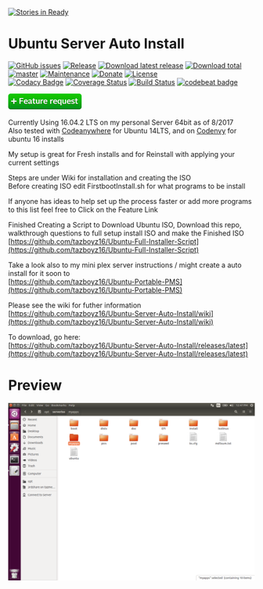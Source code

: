 [![Stories in Ready](https://badge.waffle.io/tazboyz16/Ubuntu-Server-Auto-Install.png?label=ready&title=Ready)](https://waffle.io/tazboyz16/Ubuntu-Server-Auto-Install?utm_source=badge)
# Ubuntu Server Auto Install 
    
[![GitHub issues](https://img.shields.io/github/issues/tazboyz16/Ubuntu-Server-Auto-Install.svg?style=flat)](https://github.com/tazboyz16/Ubuntu-Server-Auto-Install/issues)
[![Release](https://img.shields.io/github/release/tazboyz16/Ubuntu-Server-Auto-Install.svg?style=flat)](https://github.com/tazboyz16/Ubuntu-Server-Auto-Install/releases/latest)
[![Download latest release](https://img.shields.io/github/downloads/tazboyz16/Ubuntu-Server-Auto-Install/latest/total.svg)](https://github.com/tazboyz16/Ubuntu-Server-Auto-Install/releases/latest)
[![Download total](https://img.shields.io/github/downloads/tazboyz16/Ubuntu-Server-Auto-Install/total.svg)](https://github.com/tazboyz16/Ubuntu-Server-Auto-Install/releases)
[![master](https://img.shields.io/badge/Master-stable-green.svg?maxAge=2592000)]()
[![Maintenance](https://img.shields.io/maintenance/yes/2017.svg)]()
[![Donate](https://img.shields.io/badge/Donate-PayPal-green.svg)](https://www.paypal.com/cgi-bin/webscr?cmd=_donations&business=8A3H889FURE56&lc=US&item_name=Ubuntu%20Auto%20Install&currency_code=USD&bn=PP%2dDonationsBF%3abtn_donateCC_LG%2egif%3aNonHosted)
[![License](https://img.shields.io/badge/License-GNU%20GPL%20v3-blue.svg?style=flat)](http://www.gnu.org/licenses/gpl.html)     
[![Codacy Badge](https://api.codacy.com/project/badge/Grade/c396aaee00d54efda805b5cc145bd824)](https://www.codacy.com/app/tazboyz_16/Ubuntu-Server-Auto-Install?utm_source=github.com&amp;utm_medium=referral&amp;utm_content=tazboyz16/Ubuntu-Server-Auto-Install&amp;utm_campaign=Badge_Grade)
[![Coverage Status](https://coveralls.io/repos/github/tazboyz16/Ubuntu-Server-Auto-Install/badge.svg?branch=master)](https://coveralls.io/github/tazboyz16/Ubuntu-Server-Auto-Install?branch=master)
[![Build Status](https://travis-ci.org/tazboyz16/Ubuntu-Server-Auto-Install.svg?branch=master)](https://travis-ci.org/tazboyz16/Ubuntu-Server-Auto-Install)
[![codebeat badge](https://codebeat.co/badges/2fcb06b2-a034-4f1f-a639-48887f0c47c3)](https://codebeat.co/projects/github-com-tazboyz16-ubuntu-server-auto-install-master)
     
[![Feature Requests](https://github.com/tazboyz16/tazboyz16.github.io/raw/master/mFO0OuX.png)](http://feathub.com/tazboyz16/Ubuntu-Server-Auto-Install)

Currently Using 16.04.2 LTS on my personal Server 64bit as of 8/2017  
Also tested with [Codeanywhere](https://codeanywhere.com) for Ubuntu 14LTS, and on [Codenvy](https://codenvy.io) for ubuntu 16 installs        

My setup is great for Fresh installs and for Reinstall with applying your current settings   
   
Steps are under Wiki for installation and creating the ISO   
Before creating ISO edit FirstbootInstall.sh for what programs to be install   

If anyone has ideas to help set up the process faster or add more programs to this list feel free to Click on the Feature Link  
   
Finished Creating a Script to Download Ubuntu ISO, Download this repo, walkthrough questions to full setup install ISO and make the Finished ISO    
[https://github.com/tazboyz16/Ubuntu-Full-Installer-Script](https://github.com/tazboyz16/Ubuntu-Full-Installer-Script)
   
Take a look also to my mini plex server instructions / might create a auto install for it soon to   
[https://github.com/tazboyz16/Ubuntu-Portable-PMS](https://github.com/tazboyz16/Ubuntu-Portable-PMS)   
  
Please see the wiki for futher information   
[https://github.com/tazboyz16/Ubuntu-Server-Auto-Install/wiki](https://github.com/tazboyz16/Ubuntu-Server-Auto-Install/wiki)
   
To download, go here:   
[https://github.com/tazboyz16/Ubuntu-Server-Auto-Install/releases/latest](https://github.com/tazboyz16/Ubuntu-Server-Auto-Install/releases/latest)    
  
# Preview  
[![Preview Example 1](https://github.com/tazboyz16/tazboyz16.github.io/raw/master/ZCzZzLf.png)](https://github.com/tazboyz16/tazboyz16.github.io/raw/master/ZCzZzLf.png)

